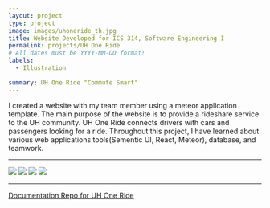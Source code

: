 ```yaml
---
layout: project
type: project
image: images/uhoneride_th.jpg
title: Website Developed for ICS 314, Software Engineering I
permalink: projects/UH One Ride
# All dates must be YYYY-MM-DD format!
labels:
  - Illustration

summary: UH One Ride "Commute Smart"
---
```

I created a website with my team member using a meteor application template. The main purpose of the website is to provide a rideshare service to the UH community. UH One Ride connects drivers with cars and passengers looking for a ride. 
Throughout this project, I have learned about various web applications tools(Sementic UI, React, Meteor), database, and teamwork. 

<hr>

<img class="ui image" src="{{ site.baseurl }}/images/uhoneride_home.jpg">

<img class="ui image" src="{{ site.baseurl }}/images/uhoneride_offer.jpg">

<img class="ui image" src="{{ site.baseurl }}/images/uhoneride_find.jpg"> 

<img class="ui image" src="{{ site.baseurl }}/images/uhoneride_driverprofile.jpg"> 

<hr>

[Documentation Repo for UH One Ride](https://uh-oneride.github.io/)



